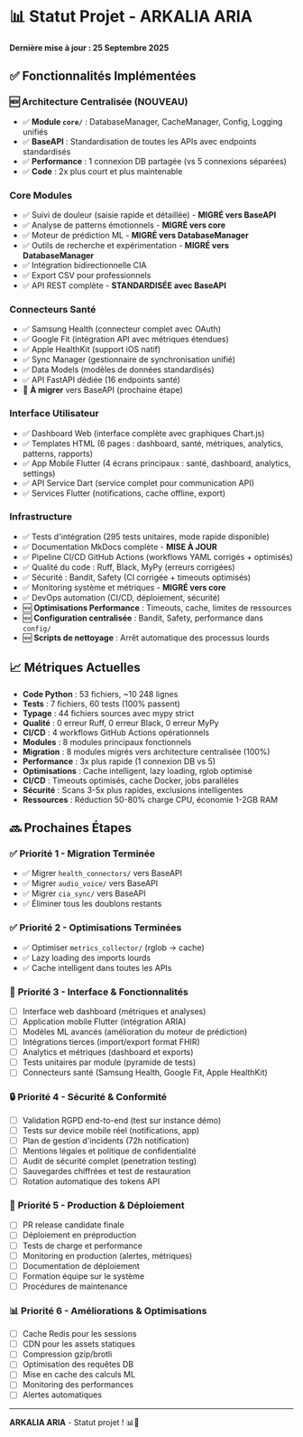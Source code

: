 # 📊 Statut Projet - ARKALIA ARIA

**Dernière mise à jour : 25 Septembre 2025**

## ✅ Fonctionnalités Implémentées

### 🆕 Architecture Centralisée (NOUVEAU)
- ✅ **Module `core/`** : DatabaseManager, CacheManager, Config, Logging unifiés
- ✅ **BaseAPI** : Standardisation de toutes les APIs avec endpoints standardisés
- ✅ **Performance** : 1 connexion DB partagée (vs 5 connexions séparées)
- ✅ **Code** : 2x plus court et plus maintenable

### Core Modules
- ✅ Suivi de douleur (saisie rapide et détaillée) - **MIGRÉ vers BaseAPI**
- ✅ Analyse de patterns émotionnels - **MIGRÉ vers core**
- ✅ Moteur de prédiction ML - **MIGRÉ vers DatabaseManager**
- ✅ Outils de recherche et expérimentation - **MIGRÉ vers DatabaseManager**
- ✅ Intégration bidirectionnelle CIA
- ✅ Export CSV pour professionnels
- ✅ API REST complète - **STANDARDISÉE avec BaseAPI**

### Connecteurs Santé
- ✅ Samsung Health (connecteur complet avec OAuth)
- ✅ Google Fit (intégration API avec métriques étendues)
- ✅ Apple HealthKit (support iOS natif)
- ✅ Sync Manager (gestionnaire de synchronisation unifié)
- ✅ Data Models (modèles de données standardisés)
- ✅ API FastAPI dédiée (16 endpoints santé)
- 🔄 **À migrer** vers BaseAPI (prochaine étape)

### Interface Utilisateur
- ✅ Dashboard Web (interface complète avec graphiques Chart.js)
- ✅ Templates HTML (6 pages : dashboard, santé, métriques, analytics, patterns, rapports)
- ✅ App Mobile Flutter (4 écrans principaux : santé, dashboard, analytics, settings)
- ✅ API Service Dart (service complet pour communication API)
- ✅ Services Flutter (notifications, cache offline, export)

### Infrastructure
- ✅ Tests d'intégration (295 tests unitaires, mode rapide disponible)
- ✅ Documentation MkDocs complète - **MISE À JOUR**
- ✅ Pipeline CI/CD GitHub Actions (workflows YAML corrigés + optimisés)
- ✅ Qualité du code : Ruff, Black, MyPy (erreurs corrigées)
- ✅ Sécurité : Bandit, Safety (CI corrigée + timeouts optimisés)
- ✅ Monitoring système et métriques - **MIGRÉ vers core**
- ✅ DevOps automation (CI/CD, déploiement, sécurité)
- 🆕 **Optimisations Performance** : Timeouts, cache, limites de ressources
- 🆕 **Configuration centralisée** : Bandit, Safety, performance dans `config/`
- 🆕 **Scripts de nettoyage** : Arrêt automatique des processus lourds

## 📈 Métriques Actuelles

- **Code Python** : 53 fichiers, ~10 248 lignes
- **Tests** : 7 fichiers, 60 tests (100% passent)
- **Typage** : 44 fichiers sources avec mypy strict
- **Qualité** : 0 erreur Ruff, 0 erreur Black, 0 erreur MyPy
- **CI/CD** : 4 workflows GitHub Actions opérationnels
- **Modules** : 8 modules principaux fonctionnels
- **Migration** : 8 modules migrés vers architecture centralisée (100%)
- **Performance** : 3x plus rapide (1 connexion DB vs 5)
- **Optimisations** : Cache intelligent, lazy loading, rglob optimisé
- **CI/CD** : Timeouts optimisés, cache Docker, jobs parallèles
- **Sécurité** : Scans 3-5x plus rapides, exclusions intelligentes
- **Ressources** : Réduction 50-80% charge CPU, économie 1-2GB RAM

## 🔜 Prochaines Étapes

### ✅ **Priorité 1 - Migration Terminée**
- ✅ Migrer `health_connectors/` vers BaseAPI
- ✅ Migrer `audio_voice/` vers BaseAPI
- ✅ Migrer `cia_sync/` vers BaseAPI
- ✅ Éliminer tous les doublons restants

### ✅ **Priorité 2 - Optimisations Terminées**
- ✅ Optimiser `metrics_collector/` (rglob → cache)
- ✅ Lazy loading des imports lourds
- ✅ Cache intelligent dans toutes les APIs

### 🎯 **Priorité 3 - Interface & Fonctionnalités**
- [ ] Interface web dashboard (métriques et analyses)
- [ ] Application mobile Flutter (intégration ARIA)
- [ ] Modèles ML avancés (amélioration du moteur de prédiction)
- [ ] Intégrations tierces (import/export format FHIR)
- [ ] Analytics et métriques (dashboard et exports)
- [ ] Tests unitaires par module (pyramide de tests)
- [ ] Connecteurs santé (Samsung Health, Google Fit, Apple HealthKit)

### 🔒 **Priorité 4 - Sécurité & Conformité**
- [ ] Validation RGPD end-to-end (test sur instance démo)
- [ ] Tests sur device mobile réel (notifications, app)
- [ ] Plan de gestion d'incidents (72h notification)
- [ ] Mentions légales et politique de confidentialité
- [ ] Audit de sécurité complet (penetration testing)
- [ ] Sauvegardes chiffrées et test de restauration
- [ ] Rotation automatique des tokens API

### 🚀 **Priorité 5 - Production & Déploiement**
- [ ] PR release candidate finale
- [ ] Déploiement en préproduction
- [ ] Tests de charge et performance
- [ ] Monitoring en production (alertes, métriques)
- [ ] Documentation de déploiement
- [ ] Formation équipe sur le système
- [ ] Procédures de maintenance

### 📊 **Priorité 6 - Améliorations & Optimisations**
- [ ] Cache Redis pour les sessions
- [ ] CDN pour les assets statiques
- [ ] Compression gzip/brotli
- [ ] Optimisation des requêtes DB
- [ ] Mise en cache des calculs ML
- [ ] Monitoring des performances
- [ ] Alertes automatiques

---

**ARKALIA ARIA** - Statut projet ! 📊🚀

